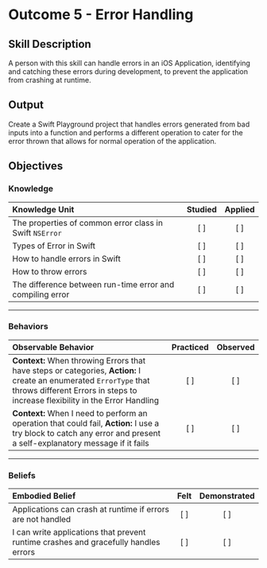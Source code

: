 # Outcome 5 - Error Handling
## Skill Description

A person with this skill can handle errors in an iOS Application, identifying and catching these errors during development, to prevent the application from crashing at runtime.

## Output

Create a Swift Playground project that handles errors generated from bad inputs into a function and performs a different operation to cater for the error thrown that allows for normal operation of the application.


## Objectives
### Knowledge

| Knowledge Unit   |      Studied      | Applied |
|:-------------|:------------------:|:--------:|
| The properties of common error class in Swift `NSError` | [ ] | [ ] |
| Types of Error in Swift | [ ] | [ ] |
| How to handle errors in Swift | [ ] | [ ] |
| How to throw errors | [ ] | [ ] |
| The difference between run-time error and compiling error | [ ] | [ ] |

-------

### Behaviors

| Observable Behavior   |      Practiced      | Observed |
|:-------------|:------------------:|:--------:|
| **Context:** When throwing Errors that have steps or categories, **Action:** I create an enumerated `ErrorType` that throws different Errors in steps to increase flexibility in the Error Handling | [ ] | [ ] |
| **Context:** When I need to perform an operation that could fail, **Action:** I use a try block to catch any error and present a self-explanatory message if it fails | [ ] | [ ] |

-------

### Beliefs

| Embodied Belief   |      Felt      | Demonstrated |
|:-------------|:------------------:|:--------:|
| Applications can crash at runtime if errors are not handled | [ ] | [ ] |
| I can write applications that prevent runtime crashes and gracefully handles errors | [ ] | [ ] |

